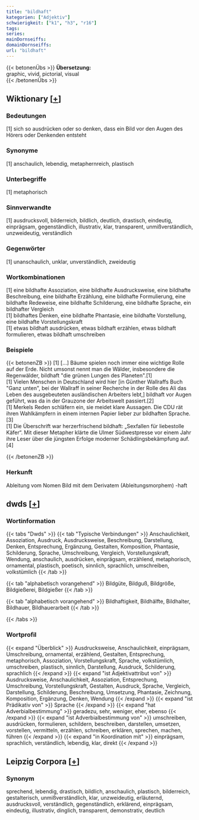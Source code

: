 ```yaml
---
title: "bildhaft"
kategorien: ["Adjektiv"]
schwierigkeit: ["k1", "h3", "r16"]
tags:
series:
mainDornseiffs:
domainDornseiffs:
url: "bildhaft"
---
```


{{< betonenÜbs >}}
**Übersetzung:**  
graphic, vivid, pictorial, visual  
{{< /betonenÜbs >}}

## Wiktionary [[+](https://de.wiktionary.org/wiki/bildhaft)]

### Bedeutungen
[1] sich so ausdrücken oder so denken, dass ein Bild vor den Augen des Hörers oder Denkenden entsteht  

### Synonyme
[1] anschaulich, lebendig, metaphernreich, plastisch  

### Unterbegriffe
[1] metaphorisch  

### Sinnverwandte
[1] ausdrucksvoll, bilderreich, bildlich, deutlich, drastisch, eindeutig, einprägsam, gegenständlich, illustrativ, klar, transparent, unmißverständlich, unzweideutig, verständlich  

### Gegenwörter
[1] unanschaulich, unklar, unverständlich, zweideutig  

### Wortkombinationen
[1] eine bildhafte Assoziation, eine bildhafte Ausdrucksweise, eine bildhafte Beschreibung, eine bildhafte Erzählung, eine bildhafte Formulierung, eine bildhafte Redeweise, eine bildhafte Schilderung, eine bildhafte Sprache, ein bildhafter Vergleich  
[1] bildhaftes Denken, eine bildhafte Phantasie, eine bildhafte Vorstellung, eine bildhafte Vorstellungskraft  
[1] etwas bildhaft ausdrücken, etwas bildhaft erzählen, etwas bildhaft formulieren, etwas bildhaft umschreiben  

### Beispiele
{{< betonenZB >}}
[1] […] Bäume spielen noch immer eine wichtige Rolle auf  der Erde. Nicht umsonst nennt man die Wälder, insbesondere die Regenwälder, bildhaft "die grünen Lungen des Planeten".[1]  
[1] Vielen Menschen in Deutschland wird hier [in Günther Wallraffs Buch "Ganz unten", bei der Wallraff in seiner Recherche in der Rolle des Ali das Leben des ausgebeuteten ausländischen Arbeiters lebt,] bildhaft vor Augen geführt, was da in der Grauzone der Arbeitswelt passiert.[2]  
[1] Merkels Reden schläfern ein, sie meidet klare Aussagen. Die CDU rät ihren Wahlkämpfern in einem internen Papier lieber zur bildhaften Sprache.[3]  
[1] Die Überschrift war herzerfrischend bildhaft: „Sexfallen für liebestolle Käfer“. Mit dieser Metapher klärte die Ulmer Südwestpresse vor einem Jahr ihre Leser über die jüngsten Erfolge moderner Schädlingsbekämpfung auf.[4]  

{{< /betonenZB >}}
### Herkunft
Ableitung vom Nomen Bild mit dem Derivatem (Ableitungsmorphem) -haft  



## dwds [[+](https://www.dwds.de/wb/bildhaft)]

### Wortinformation
{{< tabs "Dwds" >}}
{{< tab "Typische Verbindungen" >}}
Anschaulichkeit, Assoziation, Ausdruck, Ausdrucksweise, Beschreibung, Darstellung, Denken, Entsprechung, Ergänzung, Gestalten, Komposition, Phantasie, Schilderung, Sprache, Umschreibung, Vergleich, Vorstellungskraft, Wendung, anschaulich, ausdrücken, einprägsam, erzählend, metaphorisch, ornamental, plastisch, poetisch, sinnlich, sprachlich, umschreiben, volkstümlich
{{< /tab >}}

{{< tab "alphabetisch vorangehend" >}}
Bildgüte, Bildguß, Bildgröße, Bildgießerei, Bildgießer
{{< /tab >}}

{{< tab "alphabetisch vorangehend" >}}
Bildhaftigkeit, Bildhälfte, Bildhalter, Bildhauer, Bildhauerarbeit
{{< /tab >}}

{{< /tabs >}}

### Wortprofil
{{< expand "Überblick" >}} Ausdrucksweise, Anschaulichkeit, einprägsam, Umschreibung, ornamental, erzählend, Gestalten, Entsprechung, metaphorisch, Assoziation, Vorstellungskraft, Sprache, volkstümlich, umschreiben, plastisch, sinnlich, Darstellung, Ausdruck, Schilderung, sprachlich {{< /expand >}}
{{< expand "ist Adjektivattribut von" >}} Ausdrucksweise, Anschaulichkeit, Assoziation, Entsprechung, Umschreibung, Vorstellungskraft, Gestalten, Ausdruck, Sprache, Vergleich, Darstellung, Schilderung, Beschreibung, Umsetzung, Phantasie, Zeichnung, Komposition, Ergänzung, Denken, Wendung {{< /expand >}}
{{< expand "ist Prädikativ von" >}} Sprache {{< /expand >}}
{{< expand "hat Adverbialbestimmung" >}} geradezu, sehr, weniger, eher, ebenso {{< /expand >}}
{{< expand "ist Adverbialbestimmung von" >}} umschreiben, ausdrücken, formulieren, schildern, beschreiben, darstellen, umsetzen, vorstellen, vermitteln, erzählen, schreiben, erklären, sprechen, machen, führen {{< /expand >}}
{{< expand "in Koordination mit" >}} einprägsam, sprachlich, verständlich, lebendig, klar, direkt {{< /expand >}}

## Leipzig Corpora [[+](https://corpora.uni-leipzig.de/en/res?word=bildhaft&corpusId=deu_newscrawl-public_2018)]


### Synonym
sprechend, lebendig, drastisch, bildlich, anschaulich, plastisch, bilderreich, gestalterisch, unmißverständlich, klar, unzweideutig, erläuternd, ausdrucksvoll, verständlich, gegenständlich, erklärend, einprägsam, eindeutig, illustrativ, dinglich, transparent, demonstrativ, deutlich

